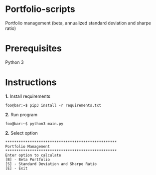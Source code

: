 # Portfolio-scripts
Portfolio management (beta, annualized standard deviation and sharpe ratio)

# Prerequisites
Python 3

# Instructions
**1.** Install requirements
```console
foo@bar:~$ pip3 install -r requirements.txt
```
**2.** Run program
```console
foo@bar:~$ python3 main.py
```

**2.** Select option
```console
**************************************************
Portfolio Management
**************************************************
Enter option to calculate
[B] - Beta Portfolio
[S] - Standard Deviation and Sharpe Ratio
[E] - Exit
```
